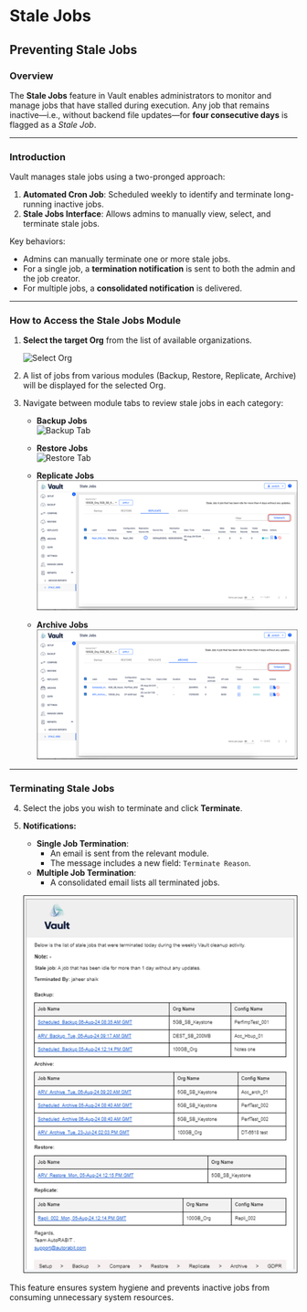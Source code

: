 # Stale Jobs

## Preventing Stale Jobs

### Overview

The **Stale Jobs** feature in Vault enables administrators to monitor and manage jobs that have stalled during execution. Any job that remains inactive—i.e., without backend file updates—for **four consecutive days** is flagged as a *Stale Job*.

---

### Introduction

Vault manages stale jobs using a two-pronged approach:

1. **Automated Cron Job**: Scheduled weekly to identify and terminate long-running inactive jobs.
2. **Stale Jobs Interface**: Allows admins to manually view, select, and terminate stale jobs.

Key behaviors:
- Admins can manually terminate one or more stale jobs.
- For a single job, a **termination notification** is sent to both the admin and the job creator.
- For multiple jobs, a **consolidated notification** is delivered.

---

### How to Access the Stale Jobs Module

1. **Select the target Org** from the list of available organizations.

   ![Select Org](../../../../.gitbook/assets/image%20(2)%20(1)%20(1)%20(1)%20(2).png)

2. A list of jobs from various modules (Backup, Restore, Replicate, Archive) will be displayed for the selected Org.
3. Navigate between module tabs to review stale jobs in each category:

   - **Backup Jobs**  
     ![Backup Tab](../../../../.gitbook/assets/image%20(1)%20(1)%20(1)%20(1)%20(2).png)

   - **Restore Jobs**  
     ![Restore Tab](../../../../.gitbook/assets/image%20(2)%20(1)%20(1)%20(1)%20(2)%20(1).png)

   - **Replicate Jobs**  
     ![Replicate Tab](../../../../.gitbook/assets/image%20(3)%20(1)%20(1)%20(2).png)

   - **Archive Jobs**  
     ![Archive Tab](../../../../.gitbook/assets/image%20(4)%20(1)%20(1)%20(2).png)

---

### Terminating Stale Jobs

4. Select the jobs you wish to terminate and click **Terminate**.

5. **Notifications:**
   - **Single Job Termination**:  
     - An email is sent from the relevant module.
     - The message includes a new field: `Terminate Reason`.
   - **Multiple Job Termination**:  
     - A consolidated email lists all terminated jobs.

   ![Termination Notification](../../../../.gitbook/assets/image%20(5)%20(5).png)

This feature ensures system hygiene and prevents inactive jobs from consuming unnecessary system resources.
